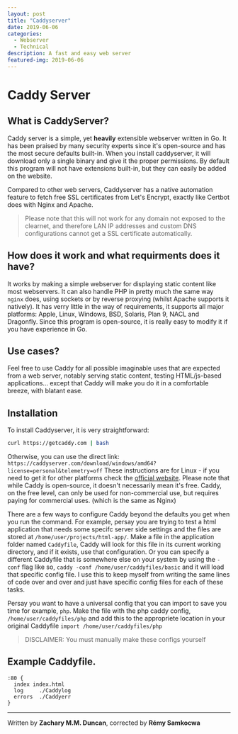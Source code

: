 ```yaml
---
layout: post
title: "Caddyserver"
date: 2019-06-06
categories:
  - Webserver
  - Technical
description: A fast and easy web server
featured-img: 2019-06-06
---
```


# Caddy Server

## What is CaddyServer?
Caddy server is a simple, yet **heavily** extensible webserver written in Go.
It has been praised by many security experts since it's open-source and has the most secure defaults built-in.
When you install caddyserver, it will download only a single binary and give it the proper permissions. By default this program will not have extensions built-in, but they can easily be added on the website.

Compared to other web servers, Caddyserver has a native automation feature to fetch free SSL certificates from Let's Encrypt, exactly like Certbot does with Nginx and Apache.

> Please note that this will not work for any domain not exposed to the clearnet, and therefore LAN IP addresses and custom DNS configurations cannot get a SSL certificate automatically.

## How does it work and what requirments does it have?
It works by making a simple webserver for displaying static content like most webservers. It can also handle PHP in pretty much the same way `nginx` does, using sockets or by reverse proxying (whilst Apache supports it natively).
It has verry little in the way of requirements, it supports all major platforms: Apple, Linux, Windows, BSD, Solaris, Plan 9, NACL and Dragonfly.
Since this program is open-source, it is really easy to modify it if you have experience in Go.

## Use cases?
Feel free to use Caddy for all possible imaginable uses that are expected from a web server, notably serving static content, testing HTML/js-based applications... except that Caddy will make you do it in a comfortable breeze, with blatant ease.

## Installation
To install Caddyserver, it is very straightforward:
```sh
curl https://getcaddy.com | bash
```
Otherwise, you can use the direct link: `https://caddyserver.com/download/windows/amd64?license=personal&telemetry=off`
These instructions are for Linux - if you need to get it for other platforms check the [official website](https://caddyserver.com).
Please note that while Caddy is open-source, it doesn't necessarily mean it's free. Caddy, on the free level, can only be used for non-commercial use, but requires paying for commercial uses. (which is the same as Nginx)
  
There are a few ways to configure Caddy beyond the defaults you get when you run the command. 
For example, persay you are trying to test a html application that needs some specifc server side settings and the files are stored at `/home/user/projects/html-app/`. 
Make a file in the application folder named `Caddyfile`, Caddy will look for this file in its current working directory, and if it exists, use that configuration. 
Or you can specify a different Caddyfile that is somewhere else on your system by using the `-conf` flag like so, `caddy -conf /home/user/caddyfiles/basic` and it will load that specific config file. I use this to keep myself from writing the same lines of code over and over and just have specific config files for each of these tasks.

Persay you want to have a universal config that you can import to save you time for example, `php`. Make the file with the php caddy config, `/home/user/caddyfiles/php` and add this to the appropriete location in your original Caddyfile `import /home/user/caddyfiles/php`

> DISCLAIMER: You must manually make these configs yourself

## Example Caddyfile. 
```
:80 {
  index index.html
  log     ./Caddylog
  errors  ./Caddyerr
}
```
---
Written by **Zachary M.M. Duncan**, corrected by **Rémy Samkocwa**
